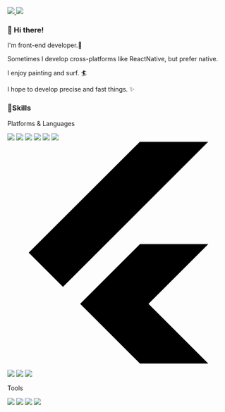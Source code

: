 <p>
<a href="https://velog.io/@jihs2113/" rel="nofollow">
<img src="https://img.shields.io/badge/-Blog-1877f2?style=flat-square&logo=Bloglovin&logoColor=white&link=https://velog.io/@jihs2113/"/>
</a>
<a href="mailto:jihs7917@gmail.com">
<img src="https://img.shields.io/badge/-Gmail-d14836?style=flat-square&logo=Gmail&logoColor=white&link=mailto:jihs7917@gmail.com"/>
</a>
</p>

### 👋 Hi there!
I'm front-end developer.🚀

Sometimes I develop cross-platforms like ReactNative, but prefer native.

I enjoy painting and surf. 🏄

I hope to develop precise and fast things. ✨

### 💪Skills
Platforms & Languages
<p>
<img src="https://img.shields.io/badge/JS-F7DF1E?style=flat-square&logo=JavaScript&logoColor=black"/>
<img src="https://img.shields.io/badge/React-61DAFB?style=flat-square&logo=React&logoColor=black"/>
<img src="https://img.shields.io/badge/ReactNative-61DAFB?style=flat-square&logo=React&logoColor=black"/>
<img src="https://img.shields.io/badge/TypeScript-3178C6?style=flat-square&logo=TypeScript&logoColor=white"/>
<img src="https://img.shields.io/badge/Vue-4FC08D?style=flat-square&logo=Vue&logoColor=white"/>
<img src="https://img.shields.io/badge/Flutter-4FC08D?style=flat-square&logo=Flutter&logoColor=white"/>
<svg role="img" viewBox="0 0 24 24" xmlns="http://www.w3.org/2000/svg"><title>Flutter</title><path d="M14.314 0L2.3 12 6 15.7 21.684.013h-7.357zm.014 11.072L7.857 17.53l6.47 6.47H21.7l-6.46-6.468 6.46-6.46h-7.37z"/></svg>
</p>
<p>
<img src="https://img.shields.io/badge/Node.js-339933?style=flat-square&logo=Nodejst&logoColor=black"/>
<img src="https://img.shields.io/badge/Java-007396?style=flat-square&logo=Java&logoColor=white"/>
<img src="https://img.shields.io/badge/Spring-6DB33F?style=flat-square&logo=Spring&logoColor=black"/>
</p>

Tools
<p>
<img src="https://img.shields.io/badge/Firebase-FFCA28?style=flat-square&logo=Firebase&logoColor=black"/>
<img src="https://img.shields.io/badge/Git-F05032?style=flat-square&logo=Git&logoColor=white"/>
<img src="https://img.shields.io/badge/MySQL-4479A1?style=flat-square&logo=MySQL&logoColor=white"/>
<img src="https://img.shields.io/badge/AWS-232F3E?style=flat-square&logo=AmazonAws&logoColor=white"/>
</p>



<!--
**jihs2113/jihs2113** is a ✨ _special_ ✨ repository because its `README.md` (this file) appears on your GitHub profile.

Here are some ideas to get you started:

- 🔭 I’m currently working on ...
- 🌱 I’m currently learning ...
- 👯 I’m looking to collaborate on ...
- 🤔 I’m looking for help with ...
- 💬 Ask me about ...
- 📫 How to reach me: ...
- 😄 Pronouns: ...
- ⚡ Fun fact: ...
-->
